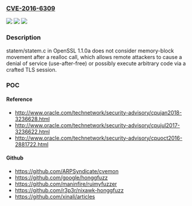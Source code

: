 ### [CVE-2016-6309](https://cve.mitre.org/cgi-bin/cvename.cgi?name=CVE-2016-6309)
![](https://img.shields.io/static/v1?label=Product&message=n%2Fa&color=blue)
![](https://img.shields.io/static/v1?label=Version&message=n%2Fa&color=blue)
![](https://img.shields.io/static/v1?label=Vulnerability&message=n%2Fa&color=brighgreen)

### Description

statem/statem.c in OpenSSL 1.1.0a does not consider memory-block movement after a realloc call, which allows remote attackers to cause a denial of service (use-after-free) or possibly execute arbitrary code via a crafted TLS session.

### POC

#### Reference
- http://www.oracle.com/technetwork/security-advisory/cpujan2018-3236628.html
- http://www.oracle.com/technetwork/security-advisory/cpujul2017-3236622.html
- http://www.oracle.com/technetwork/security-advisory/cpuoct2016-2881722.html

#### Github
- https://github.com/ARPSyndicate/cvemon
- https://github.com/google/honggfuzz
- https://github.com/maninfire/ruimyfuzzer
- https://github.com/r3p3r/nixawk-honggfuzz
- https://github.com/xinali/articles

